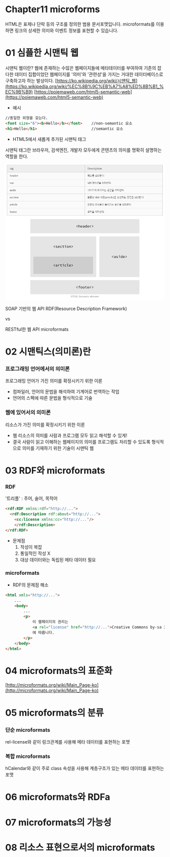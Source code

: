 # Chapter11 microforms

HTML은 표제나 단락 등의 구조를 정의한 범용 문서포맷입니다.
microformats를 이용하면 링크의 상세한 의미와 이벤트 정보를 표현할 수 있습니다.

# 01 심플한 시맨틱 웹

시맨틱 웹이란?
웹에 존재하는 수많은 웹페이지들에 메타데이터를 부여하여 기존의 잡다한 데이터 집합이었던 웹페이지를 '의미'와 '관련성'을 가지는 거대한 데이터베이스로 구축하고자 하는 발상이다.
[https://ko.wikipedia.org/wiki/시맨틱_웹](https://ko.wikipedia.org/wiki/%EC%8B%9C%EB%A7%A8%ED%8B%B1_%EC%9B%B9)
[https://poiemaweb.com/html5-semantic-web](https://poiemaweb.com/html5-semantic-web)

- 예시

```html
//동일한 외형을 갖는다.
<font size="6"><b>Hello</b></font>    //non-semantic 요소
<h1>Hello</h1>                        //semantic 요소
```

- HTML5에서 새롭게 추가된 시맨틱 태그

시맨틱 태그란 브라우저, 검색엔진, 개발자 모두에게 콘텐츠의 의미를 명확히 설명하는 역할을 한다.

![Chapter11%20microforms%200c9d7e74f34446e292d3f16367419526/Untitled.png](Chapter11%20microforms%200c9d7e74f34446e292d3f16367419526/Untitled.png)

SOAP 기반의 웹 API
RDF(Resource Description Framework)

vs

RESTful한 웹 API
microformats

# 02 시맨틱스(의미론)란

### 프로그래밍 언어에서의 의미론

프로그래밍 언어가 가진 의미를 확정시키기 위한 이론

- 컴파일러, 언어의 문법을 해석하여 기계어로 번역하는 작업
- 언어의 스펙에 따른 문법을 형식적으로 기술

### 웹에 있어서의 의미론

리소스가 가진 의미를 확정시키기 위한 이론

- 웹 리소스의 의미를 사람과 프로그램 모두 읽고 해석할 수 있게!
- 결국 사람이 읽고 이해하는 웹페이지의 의미를 프로그램도 처리할 수 있도록 형식적으로 의미를 기재하기 위한 기술이 시맨틱 웹

# 03 RDF와 microformats

### RDF

'트리플' : 주어, 술어, 목적어

```html
<rdf:RDF xmlns:rdf="http://...">
  <rdf:Description rdf:about="http://...">
    <cc:license xmlns:cc="http://..."/>
	</rdf:Description>
</rdf:RDF>
```

- 문제점
    1. 작성이 복잡
    2. 통일적인 작성 X
    3. 대상 데이터와는 독립된 메타 데이터 필요

### microformats

- RDF의 문제점 해소

```html
<html xmls="http://...">
	...
	<body>
		...
		<p>
			이 웹페이지의 권리는
			<a rel="license" href="http://...">Creative Commons by-sa 3.0</a>
			에 따릅니다.
		</p>
	</body>
</html>
```

# 04 microformats의 표준화

[http://microformats.org/wiki/Main_Page-ko](http://microformats.org/wiki/Main_Page-ko)

# 05 microformats의 분류

### 단순 microformats

rel-license와 같이 링크관계를 사용해 메타 데이터를 표현하는 포맷

### 복합 microformats

hCalendar와 같이 주로 class 속성을 사용해 계층구조가 있는 메타 데이터를 표현하는 포맷

# 06 microformats와 RDFa

# 07 microformats의 가능성

# 08 리소스 표현으로서의 microformats